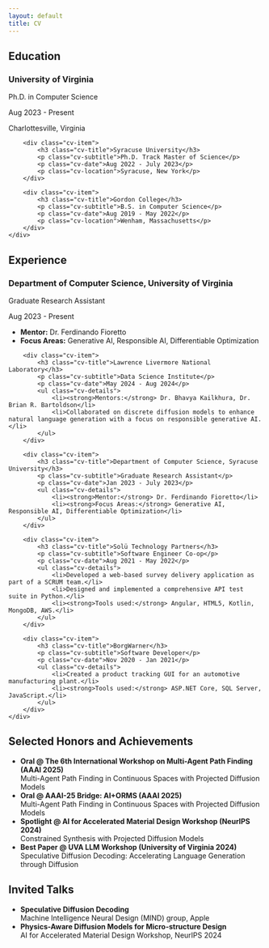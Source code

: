 ```yaml
---
layout: default
title: CV
---
```


<div class="section">
    <h2 class="section-title">Education</h2>
    <div class="cv-section">
        <div class="cv-item">
            <h3 class="cv-title">University of Virginia</h3>
            <p class="cv-subtitle">Ph.D. in Computer Science</p>
            <p class="cv-date">Aug 2023 - Present</p>
            <p class="cv-location">Charlottesville, Virginia</p>
        </div>

        <div class="cv-item">
            <h3 class="cv-title">Syracuse University</h3>
            <p class="cv-subtitle">Ph.D. Track Master of Science</p>
            <p class="cv-date">Aug 2022 - July 2023</p>
            <p class="cv-location">Syracuse, New York</p>
        </div>

        <div class="cv-item">
            <h3 class="cv-title">Gordon College</h3>
            <p class="cv-subtitle">B.S. in Computer Science</p>
            <p class="cv-date">Aug 2019 - May 2022</p>
            <p class="cv-location">Wenham, Massachusetts</p>
        </div>
    </div>
</div>

<div class="section">
    <h2 class="section-title">Experience</h2>
    <div class="cv-section">
        <div class="cv-item">
            <h3 class="cv-title">Department of Computer Science, University of Virginia</h3>
            <p class="cv-subtitle">Graduate Research Assistant</p>
            <p class="cv-date">Aug 2023 - Present</p>
            <ul class="cv-details">
                <li><strong>Mentor:</strong> Dr. Ferdinando Fioretto</li>
                <li><strong>Focus Areas:</strong> Generative AI, Responsible AI, Differentiable Optimization</li>
            </ul>
        </div>

        <div class="cv-item">
            <h3 class="cv-title">Lawrence Livermore National Laboratory</h3>
            <p class="cv-subtitle">Data Science Institute</p>
            <p class="cv-date">May 2024 - Aug 2024</p>
            <ul class="cv-details">
                <li><strong>Mentors:</strong> Dr. Bhavya Kailkhura, Dr. Brian R. Bartoldson</li>
                <li>Collaborated on discrete diffusion models to enhance natural language generation with a focus on responsible generative AI.</li>
            </ul>
        </div>

        <div class="cv-item">
            <h3 class="cv-title">Department of Computer Science, Syracuse University</h3>
            <p class="cv-subtitle">Graduate Research Assistant</p>
            <p class="cv-date">Jan 2023 - July 2023</p>
            <ul class="cv-details">
                <li><strong>Mentor:</strong> Dr. Ferdinando Fioretto</li>
                <li><strong>Focus Areas:</strong> Generative AI, Responsible AI, Differentiable Optimization</li>
            </ul>
        </div>

        <div class="cv-item">
            <h3 class="cv-title">Solü Technology Partners</h3>
            <p class="cv-subtitle">Software Engineer Co-op</p>
            <p class="cv-date">Aug 2021 - May 2022</p>
            <ul class="cv-details">
                <li>Developed a web-based survey delivery application as part of a SCRUM team.</li>
                <li>Designed and implemented a comprehensive API test suite in Python.</li>
                <li><strong>Tools used:</strong> Angular, HTML5, Kotlin, MongoDB, AWS.</li>
            </ul>
        </div>

        <div class="cv-item">
            <h3 class="cv-title">BorgWarner</h3>
            <p class="cv-subtitle">Software Developer</p>
            <p class="cv-date">Nov 2020 - Jan 2021</p>
            <ul class="cv-details">
                <li>Created a product tracking GUI for an automotive manufacturing plant.</li>
                <li><strong>Tools used:</strong> ASP.NET Core, SQL Server, JavaScript.</li>
            </ul>
        </div>
    </div>
</div>

<div class="section">
    <h2 class="section-title">Selected Honors and Achievements</h2>
    <div class="cv-section">
        <ul class="cv-details">
            <li><strong>Oral @ The 6th International Workshop on Multi-Agent Path Finding (AAAI 2025)</strong><br>
                Multi-Agent Path Finding in Continuous Spaces with Projected Diffusion Models</li>
            <li><strong>Oral @ AAAI-25 Bridge: AI+ORMS (AAAI 2025)</strong><br>
                Multi-Agent Path Finding in Continuous Spaces with Projected Diffusion Models</li>
            <li><strong>Spotlight @ AI for Accelerated Material Design Workshop (NeurIPS 2024)</strong><br>
                Constrained Synthesis with Projected Diffusion Models</li>
            <li><strong>Best Paper @ UVA LLM Workshop (University of Virginia 2024)</strong><br>
                Speculative Diffusion Decoding: Accelerating Language Generation through Diffusion</li>
        </ul>
    </div>
</div>

<div class="section">
    <h2 class="section-title">Invited Talks</h2>
    <div class="cv-section">
        <ul class="cv-details">
            <li><strong>Speculative Diffusion Decoding</strong><br>
                Machine Intelligence Neural Design (MIND) group, Apple</li>
            <li><strong>Physics-Aware Diffusion Models for Micro-structure Design</strong><br>
                AI for Accelerated Material Design Workshop, NeurIPS 2024</li>
        </ul>
    </div>
</div> 